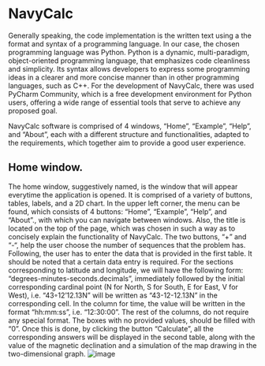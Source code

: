 # NavyCalc
Generally speaking, the code implementation is the written text using a the format and
syntax of a programming language. In our case, the chosen programming language was
Python. Python is a dynamic, multi-paradigm, object-oriented programming language,
that emphasizes code cleanliness and simplicity. Its syntax allows developers to express
some programming ideas in a clearer and more concise manner than in other
programming languages, such as C++.
For the development of NavyCalc, there was used PyCharm Community, which is a
free development environment for Python users, offering a wide range of essential tools
that serve to achieve any proposed goal.

NavyCalc software is comprised of 4 windows, “Home”, “Example”, “Help”, and
“About”, each with a different structure and functionalities, adapted to the requirements,
which together aim to provide a good user experience.

## Home window. 
The home window, suggestively named, is the window that will
appear everytime the application is opened. It is comprised of a variety of buttons, tables,
labels, and a 2D chart. In the upper left corner, the menu can be found, which consists of
4 buttons: “Home”, “Example”, “Help”, and “About”., with which you can navigate
between windows. Also, the title is located on the top of the page, which was chosen in
such a way as to concisely explain the functionality of NavyCalc. The two buttons, “+”
and “-“, help the user choose the number of sequences that the problem has. Following,
the user has to enter the data that is provided in the first table. It should be noted that a
certain data entry is required. For the sections corresponding to latitude and longitude, we
will have the following form: “degrees-minutes-seconds.decimals”, immediately followed
by the initial corresponding cardinal point (N for North, S for South, E for East, V for
West), i.e. “43◦12’12.13N” will be written as “43-12-12.13N” in the corresponding cell.
In the column for time, the value will be written in the format “hh:mm:ss”, i.e.
“12:30:00”. The rest of the columns, do not require any special format. The boxes with no
provided values, should be filled with “0”.
Once this is done, by clicking the button “Calculate”, all the corresponding answers
will be displayed in the second table, along with the value of the magnetic declination and
a simulation of the map drawing in the two-dimensional graph.
![image](https://user-images.githubusercontent.com/121317737/226164133-1ec1b587-be2e-4afa-8592-a78fc617b97c.png)

